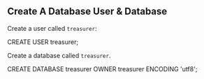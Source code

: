 ## Create A Database User & Database

Create a user called `treasurer`:

  CREATE USER treasurer;

Create a database called `treasurer`.

  CREATE DATABASE treasurer OWNER treasurer ENCODING 'utf8';
